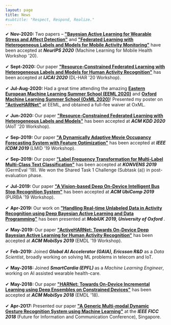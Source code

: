 ```yaml
---
layout: page
title: News
#subtitle: "Respect, Respond, Realize."
---
```



✔ <b> Nov-2020: </b> Two papers – <b><a href="https://sites.google.com/view/ml4mobilehealth-neurips-2020/" target="_blank">"Bayesian Active Learning for Wearable Stress and Affect Detection"</a></b> and <b><a href="https://sites.google.com/view/ml4mobilehealth-neurips-2020/" target="_blank">"Federated Learning with Heterogeneous Labels and Models for Mobile Activity Monitoring"</a></b> have been accepted at <b><i>NeurIPS 2020</i></b> (Machine Learning for Mobile Health Workshop '20). <br><br>
✔ <b> Sept-2020: </b> Our paper <b><a href="https://keyplay.github.io/ijcai2020workshop/" target="_blank">"Resource-Constrained Federated Learning with Heterogeneous Labels and Models for Human Activity Recognition"</a></b> has been accepted at <b><i> IJCAI 2020 </i></b> (DL-HAR '20 Workshop). <br><br>
✔ <b> Jul-Aug-2020: </b> Had a great time attending the amazing <b><a href="https://www.eeml.eu/" target="_blank">Eastern European Machine Learning Summer School (EEML 2020)</a></b> and <b><a href="https://www.oxfordml.school/" target="_blank">Oxford Machine Learning Summer School (OxML 2020)</a></b>! Presented my poster on <b><a href="https://arxiv.org/pdf/1906.00108.pdf" target="_blank">"ActiveHARNet"</a></b> at EEML, and obtained a full-fee waiver at OxML. <br><br>
✔ <b> Jun-2020: </b> Our paper <b><a href="https://aiotworkshop.github.io/published/AIoT_10_Gudur_TechnicalPaper_KDD2020.pdf" target="_blank">"Resource-Constrained Federated Learning with Heterogeneous Labels and Models"</a></b> has been accepted at <b><i> ACM KDD 2020 </i></b> (AIoT '20 Workshop). <br><br>
✔ <b> Sep-2019: </b> Our paper <b><a href="/publications/ICDMW_2019.pdf" target="_blank">"A Dynamically Adaptive Movie Occupancy Forecasting System with Feature Optimization"</a></b> has been accepted at <b><i> IEEE ICDM 2019 </i></b> (LMID '19 Workshop). <br><br>
✔ <b> Sep-2019: </b> Our paper <b><a href="https://www.inf.uni-hamburg.de/en/inst/ab/lt/resources/data/germeval-2019-hmc/paper-8.pdf" target="_blank">"Label Frequency Transformation for Multi-Label Multi-Class Text Classification"</a></b> has been accepted at <b><i> KONVENS 2019 </i></b> (GermEval '19). We won the Shared Task 1 Challenge (Subtask (a)) in post-evaluation phase. <br><br>
✔ <b> Jul-2019: </b> Our paper <b><a href="https://cpemis.eng.cmu.ac.th/~santi/purba2019/papers/p23.pdf" target="_blank">"A Vision-based Deep On-Device Intelligent Bus Stop Recognition System"</a></b> has been accepted at <b><i> ACM UbiComp 2019 </i></b> (PURBA '19 Workshop). <br><br>
✔ <b> Apr-2019: </b> Our work on <b><a href="https://mobiuk.org/2019/abstract/S5-P4_Gudur_HandlingRealTimeUnlabeledData.pdf" target="_blank">"Handling Real-time Unlabeled Data in Activity Recognition using Deep Bayesian Active Learning and Data Programming"</a></b> has been presented at <b><i> MobiUK 2019, University of Oxford </i></b>. <br><br>
✔ <b> May-2019: </b> Our paper <b><a href="https://arxiv.org/pdf/1906.00108.pdf" target="_blank">"ActiveHARNet: Towards On-Device Deep Bayesian Active Learning for Human Activity Recognition"</a></b> has been accepted at <b><i> ACM MobiSys 2019 </i></b> (EMDL '19 Workshop). <br><br>
✔ <b> Feb-2019: </b> Joined <b><i> Global AI Accelerator (GAIA), Ericsson R&D</i></b> as a <i> Data Scientist</i>, broadly working on solving ML problems in telecom and IoT. <br><br>
✔ <b> May-2018: </b> Joined <b><i> SmartCardia (EPFL) </i></b> as a <i>Machine Learning Engineer</i>, working on AI assisted wearable health-care. <br><br>
✔ <b> May-2018: </b> Our paper <b><a href="/publications/EMDLAR_2018.pdf" target="_blank">"HARNet: Towards On-Device Incremental Learning using Deep Ensembles on Constrained Devices"</a></b> has been accepted at <b><i> ACM MobiSys 2018 </i></b> (EMDL '18). <br><br>
✔ <b> Apr-2017: </b> Presented our paper <b><a href="/publications/FICCGR_2018.pdf" target="_blank">"A Generic Multi-modal Dynamic Gesture Recognition System using Machine Learning"</a></b> at the <b><i> IEEE FICC 2018 </i></b> (Future for Information and Communication Conference), Singapore.
